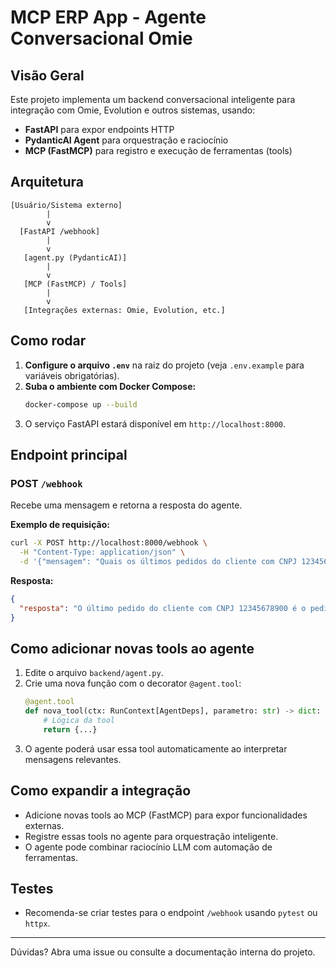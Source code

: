 # MCP ERP App - Agente Conversacional Omie

## Visão Geral

Este projeto implementa um backend conversacional inteligente para integração com Omie, Evolution e outros sistemas, usando:
- **FastAPI** para expor endpoints HTTP
- **PydanticAI Agent** para orquestração e raciocínio
- **MCP (FastMCP)** para registro e execução de ferramentas (tools)

## Arquitetura

```
[Usuário/Sistema externo]
        |
        v
  [FastAPI /webhook]
        |
        v
   [agent.py (PydanticAI)]
        |
        v
   [MCP (FastMCP) / Tools]
        |
        v
   [Integrações externas: Omie, Evolution, etc.]
```

## Como rodar

1. **Configure o arquivo `.env`** na raiz do projeto (veja `.env.example` para variáveis obrigatórias).
2. **Suba o ambiente com Docker Compose:**
   ```bash
   docker-compose up --build
   ```
3. O serviço FastAPI estará disponível em `http://localhost:8000`.

## Endpoint principal

### POST `/webhook`

Recebe uma mensagem e retorna a resposta do agente.

**Exemplo de requisição:**
```bash
curl -X POST http://localhost:8000/webhook \
  -H "Content-Type: application/json" \
  -d '{"mensagem": "Quais os últimos pedidos do cliente com CNPJ 12345678900?"}'
```

**Resposta:**
```json
{
  "resposta": "O último pedido do cliente com CNPJ 12345678900 é o pedido número 4411..."
}
```

## Como adicionar novas tools ao agente

1. Edite o arquivo `backend/agent.py`.
2. Crie uma nova função com o decorator `@agent.tool`:
   ```python
   @agent.tool
   def nova_tool(ctx: RunContext[AgentDeps], parametro: str) -> dict:
       # Lógica da tool
       return {...}
   ```
3. O agente poderá usar essa tool automaticamente ao interpretar mensagens relevantes.

## Como expandir a integração
- Adicione novas tools ao MCP (FastMCP) para expor funcionalidades externas.
- Registre essas tools no agente para orquestração inteligente.
- O agente pode combinar raciocínio LLM com automação de ferramentas.

## Testes
- Recomenda-se criar testes para o endpoint `/webhook` usando `pytest` ou `httpx`.

---
Dúvidas? Abra uma issue ou consulte a documentação interna do projeto.
